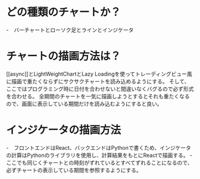 # どの種類のチャートか？
-　バーチャートとローソク足とラインとインジケータ

# チャートの描画方法は？
[[async]]とLightWeightChartとLazy Loadingを使ってトレーディングビュー風に描画で重たくならずにサクサクチャートを読み込めるようにする。
そして、ここではプログラミング時に日付を合わせないと間違いなくバグるので必ず形式を合わせる。
全期間のチャートを一気に描画しようとするとそれも重たくなるので、画面に表示している期間だけを読み込むようにすると良い。

# インジケータの描画方法
-　フロントエンドはReact、バックエンドはPythonで書くため、インジケータの計算はPythonのライブラリを使用し、計算結果をもとにReactで描画する。
-　ここでも同じくチャートとの時刻がずれているとすべてずれることになるので、必ずチャートの表示している期間を参照するようにする。

